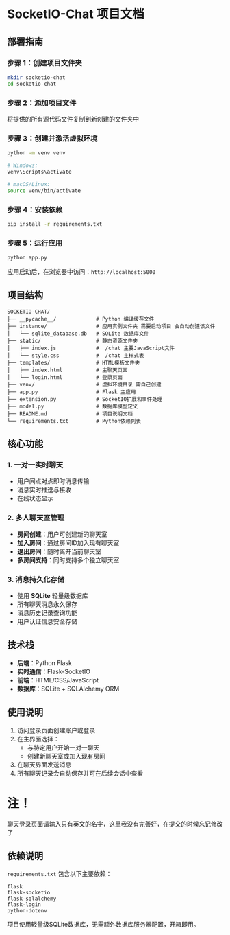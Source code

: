 # SocketIO-Chat 项目文档

## 部署指南

### 步骤 1：创建项目文件夹
```bash
mkdir socketio-chat
cd socketio-chat
```

### 步骤 2：添加项目文件
将提供的所有源代码文件复制到新创建的文件夹中

### 步骤 3：创建并激活虚拟环境
```bash
python -m venv venv

# Windows:
venv\Scripts\activate

# macOS/Linux:
source venv/bin/activate
```

### 步骤 4：安装依赖
```bash
pip install -r requirements.txt
```

### 步骤 5：运行应用
```bash
python app.py
```

应用启动后，在浏览器中访问：`http://localhost:5000`

## 项目结构

```
SOCKETIO-CHAT/
├── __pycache__/             # Python 编译缓存文件
├── instance/                # 应用实例文件夹 需要启动项目 会自动创建该文件
│   └── sqlite_database.db   # SQLite 数据库文件
├── static/                  # 静态资源文件夹
│   ├── index.js             #  /chat 主要JavaScript文件
│   └── style.css            #  /chat 主样式表
├── templates/               # HTML模板文件夹
│   ├── index.html           # 主聊天页面
│   └── login.html           # 登录页面
├── venv/                    # 虚拟环境目录 需自己创建
├── app.py                   # Flask 主应用
├── extension.py             # SocketIO扩展和事件处理
├── model.py                 # 数据库模型定义
├── README.md                # 项目说明文档
└── requirements.txt         # Python依赖列表
```

## 核心功能

### 1. 一对一实时聊天
- 用户间点对点即时消息传输
- 消息实时推送与接收
- 在线状态显示

### 2. 多人聊天室管理
- **房间创建**：用户可创建新的聊天室
- **加入房间**：通过房间ID加入现有聊天室
- **退出房间**：随时离开当前聊天室
- **多房间支持**：同时支持多个独立聊天室

### 3. 消息持久化存储
- 使用 **SQLite** 轻量级数据库
- 所有聊天消息永久保存
- 消息历史记录查询功能
- 用户认证信息安全存储

## 技术栈

- **后端**：Python Flask
- **实时通信**：Flask-SocketIO
- **前端**：HTML/CSS/JavaScript
- **数据库**：SQLite + SQLAlchemy ORM

## 使用说明

1. 访问登录页面创建账户或登录
2. 在主界面选择：
   - 与特定用户开始一对一聊天
   - 创建新聊天室或加入现有房间
3. 在聊天界面发送消息
4. 所有聊天记录会自动保存并可在后续会话中查看

# 注！ 
聊天登录页面请输入只有英文的名字，这里我没有完善好，在提交的时候忘记修改了

## 依赖说明

`requirements.txt` 包含以下主要依赖：
```
flask
flask-socketio
flask-sqlalchemy
flask-login
python-dotenv
```

项目使用轻量级SQLite数据库，无需额外数据库服务器配置，开箱即用。